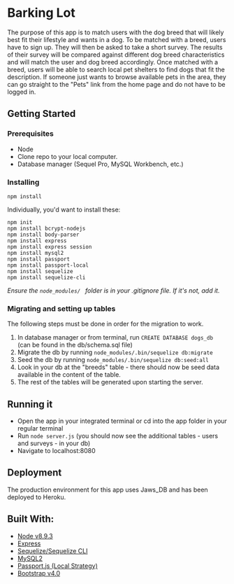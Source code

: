 # Barking Lot
The purpose of this app is to match users with the dog breed that will likely best fit their lifestyle and wants in a dog. To be matched with a breed, users have to sign up. They will then be asked to take a short survey. The results of their survey will be compared against different dog breed characteristics and will match the user and dog breed accordingly. Once matched with a breed, users will be able to search local pet shelters to find dogs that fit the description. If someone just wants to browse available pets in the area, they can go straight to the "Pets" link from the home page and do not have to be logged in. 

## Getting Started 

### Prerequisites
* Node
* Clone repo to your local computer. 
* Database manager (Sequel Pro, MySQL Workbench, etc.)

### Installing
```
npm install
```
Individually, you'd want to install these:
```
npm init 
npm install bcrypt-nodejs
npm install body-parser
npm install express
npm install express session
npm install mysql2
npm install passport
npm install passport-local
npm install sequelize 
npm install sequelize-cli
```
*Ensure the ```node_modules/ ``` folder is in your .gitignore file. If it's not, add it.*

### Migrating and setting up tables
The following steps must be done in order for the migration to work.
1) In database manager or from terminal, run ```CREATE DATABASE dogs_db``` (can be found in the db/schema.sql file)
2) Migrate the db by running ```node_modules/.bin/sequelize db:migrate```
3) Seed the db by running ```node_modules/.bin/sequelize db:seed:all```
4) Look in your db at the "breeds" table - there should now be seed data available in the content of the table.
5) The rest of the tables will be generated upon starting the server.

## Running it
* Open the app in your integrated terminal or cd into the app folder in your regular terminal
* Run ```node server.js``` (you should now see the additional tables - users and surveys - in your db)
* Navigate to localhost:8080

## Deployment
The production environment for this app uses Jaws_DB and has been deployed to Heroku.

## Built With:
* <a href="https://nodejs.org/en/">Node v8.9.3</a>
* <a href="https://expressjs.com/">Express</a>
* <a href="docs.sequelizejs.com">Sequelize/Sequelize CLI</a>
* <a href="https://www.npmjs.com/package/mysql2">MySQL2</a>
* <a href="http://www.passportjs.org/">Passport.js (Local Strategy)</a>
* <a href="https://getbootstrap.com/">Bootstrap v4.0</a>
